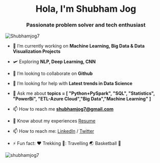 <h1 align="center">Hola, I'm Shubham Jog</h1>
<h3 align="center">Passionate problem solver and tech enthusiast</h3>

<p align="left"> <img src="https://komarev.com/ghpvc/?username=Shubhamjog7&label=Profile%20views&color=0e75b6&style=flat" alt="Shubhamjog7" /> </p>

- 🔭 I’m currently working on **Machine Learning, Big Data & Data Visualization Projects**

- 🛩️ Exploring **NLP, Deep Learning, CNN**

- 👯 I’m looking to collaborate on **Github**

- 🤝 I’m looking for help with **Latest trends in Data Science**

- 💬 Ask me about **topics = [ "Python+PySpark", "SQL", "Statistics", "PowerBi", "ETL-Azure Cloud","Big Data","Machine Learning" ]**

- 📫 How to reach me **shubhamjog7@gmail.com**

- 📄 Know about my experiences [Resume](https://drive.google.com/drive/u/0/folders/1o4T53kaxx79OD3zAIerkRFN30YGU-94b)
  
- 📫 How to reach me: [LinkedIn](https://www.linkedin.com/in/shubhamjog7) / [Twitter](https://twitter.com/Jog4Jog)
 
- ⚡ Fun fact: :hearts: Trekking 🧗:  Travelling :earth_asia:  Basketball :basketball:


<p><img align="center" src="https://github-readme-streak-stats.herokuapp.com/?user=shubhamjog7&" alt="shubhamjog7" /></p>
